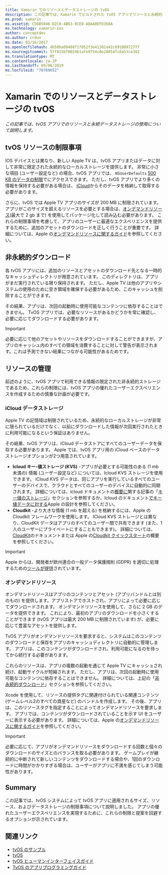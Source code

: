 ```yaml
---
title: Xamarin でのリソースとデータストレージの tvOS
description: この記事では、Xamarin でビルドされた tvOS アプリでリソースと永続的なデータストレージを操作する方法について説明します。 ICloud のデータストレージとオンデマンドリソースについて説明します。
ms.prod: xamarin
ms.assetid: C56B5046-D2C0-4B63-9CE0-ADAA0EFD368A
ms.technology: xamarin-ios
author: conceptdev
ms.author: crdun
ms.date: 03/16/2017
ms.openlocfilehash: 4b50ba09488f1f052f3e41302a42c691089727ff
ms.sourcegitcommit: 57f815bf0024b1afe9754c0e28054fc0a53ce302
ms.translationtype: MT
ms.contentlocale: ja-JP
ms.lasthandoff: 09/06/2019
ms.locfileid: "70769652"
---
```

# <a name="tvos-resources-and-data-storage-in-xamarin"></a>Xamarin でのリソースとデータストレージの tvOS

_この記事では、tvOS アプリでのリソースと永続データストレージの使用について説明します。_

<a name="tvOS-Resource-Limitations" />

## <a name="tvos-resource-limitations"></a>tvOS リソースの制限事項

IOS デバイスとは異なり、新しい Apple TV は、tvOS アプリまたはデータに対して非常に限定された永続的なローカルストレージを提供します。 非常に小さな項目 (ユーザー設定など) の場合、tvOS アプリでは、 `NSUserDefaults` [500 KB のデータの制限](https://forums.developer.apple.com/message/50696#50696)でにアクセスできます。 ただし、tvOS アプリでより多くの情報を保持する必要がある場合は、 [iCloud](#iCloud-Data-Storage)からそのデータを格納して取得する必要があります。

さらに、tvOS では Apple TV アプリのサイズが 200 MB に制限されています。 アプリがこのサイズを超えるリソースを必要とする場合は、[オンデマンドリソース](#On-Demand-Resources)(最大で 2 gb まで) を使用してパッケージ化して読み込む必要があります。 これらの制限事項を考慮して、アプリのユーザーに最適なエクスペリエンスを提供するために、追加のアセットのダウンロードを正しく行うことが重要です。 詳細については、Apple の[オンデマンドリソースに関するガイド](https://developer.apple.com/library/prerelease/tvos/documentation/FileManagement/Conceptual/On_Demand_Resources_Guide/index.html#//apple_ref/doc/uid/TP40015083)を参照してください。

<a name="Non-Persistent-Downloads" />

## <a name="non-persistent-downloads"></a>非永続的ダウンロード

各 tvOS アプリには、追加のリソースとアセットのダウンロード先となる一時的なキャッシュディレクトリが用意されています。 このディレクトリは、アプリがまだ実行されている限り保持されます。 ただし、Apple TV は他のアプリやシステムの使用のために空き領域を確保する必要があるため、このキャッシュを削除することができます。

その結果、アプリは、次回の起動時に使用可能なコンテンツに依存することはできません。 TvOS アプリでは、必要なリソースがあるかどうかを常に確認し、必要に応じてダウンロードする必要があります。

> [!IMPORTANT]
> 必要に応じて他のアセットやリソースをダウンロードすることができますが、アプリのキャッシュ内のすべての領域を消費することに対して警告が表示されます。これは予測できない結果につながる可能性があるためです。

<a name="Managing-Resources" />

## <a name="managing-resources"></a>リソースの管理

前述のように、tvOS アプリで利用できる情報の限定された非永続的ストレージであるため、これらの制限には、tvOS アプリの優れたユーザーエクスペリエンスを作成するための慎重な計画が必要です。

<a name="iCloud-Data-Storage" />

### <a name="icloud-data-storage"></a>iCloud データストレージ

Apple TV の記憶域は制限されているため、永続的なローカルストレージが非常に限られているだけでなく、以前にダウンロードした情報が次回実行されたときに利用可能になるという保証はありません。

その結果、tvOS アプリは、iCloud データストアにすべてのユーザーデータを保存する必要があります。 Apple では、tvOS アプリ用の iCloud ベースのデータストレージオプションが2つ用意されています。

- **Icloud キー-値ストレージ (KVS)** -アプリが必要とする可能性のある (1 mb 未満の) 情報 (ユーザー設定など) については、Icloud KVS ストレージを使用できます。 iCloud KVS データは、同じアプリを実行しているすべてのユーザーのデバイスで、クラウドとすべてのユーザーのデバイスに自動的に同期されます。 詳細については、icloud ドキュメントの[概要に](~/ios/data-cloud/introduction-to-icloud.md)関する記事の「[キー値のストレージ](~/ios/data-cloud/introduction-to-icloud.md)」セクションを参照するか、Icloud のドキュメント[でキー値データに対する](https://developer.apple.com/library/prerelease/tvos/documentation/General/Conceptual/iCloudDesignGuide/Chapters/DesigningForKey-ValueDataIniCloud.html#//apple_ref/doc/uid/TP40012094-CH7)Apple の設計を参照してください。
- **Cloudkit** -より大きな情報 (1 mb を超える) を格納するには、Apple の Cloudkit フレームワークを使用します。 ICloud KVS ストレージとは異なり、CloudKit データはアプリのすべてのユーザー間で共有できます (また、1人のユーザーにプライベートにすることもできます)。 詳細については、 [CloudKit](~/ios/data-cloud/intro-to-cloudkit.md)のドキュメントまたは Apple の[Cloudkit クイックスタート](https://developer.apple.com/library/prerelease/tvos/documentation/DataManagement/Conceptual/CloudKitQuickStart/Introduction/Introduction.html#//apple_ref/doc/uid/TP40014987)の概要を参照してください。

> [!IMPORTANT]
> Apple からは、開発者が欧州連合の一般データ保護規則 (GDPR) を適切に処理するための[ツールが提供](https://developer.apple.com/support/allowing-users-to-manage-data/)されています。

<a name="On-Demand-Resources" />

### <a name="on-demand-resources"></a>オンデマンドリソース

オンデマンドリソースはアプリのコンテンツとアセット (アプリバンドルとは別のもの) を提供します。アプリストアでホストされ、アプリによって必要に応じてダウンロードされます。 オンデマンドリソースを使用して、さらに 2 GB のデータを提供できます。 これにより、最初のアプリのダウンロードを小さくすることができます (tvOS アプリは最大 200 MB に制限されています) が、必要に応じて豊富なアセットを提供します。

TvOS アプリがオンデマンドリソースを要求すると、システムはこのコンテンツのダウンロードと保存をアプリのキャッシュディレクトリに自動的に管理します。 アプリは、このコンテンツがダウンロードされ、利用可能になるのを待ってから続行する必要があります。

これらのリソースは、アプリの複数の起動を通じて Apple TV にキャッシュされ続け、起動サイクルが短縮されます。 ただし、アプリは、次回の起動時に使用可能なコンテンツに依存することはできません。 詳細については、上記の「[非永続的ダウンロード](#Non-Persistent-Downloads)」セクションを参照してください。

Xcode を使用して、リソースの提供タグに関連付けられている関連コンテンツ (ゲームレベル2のすべての資産など) のバンドルを作成します。 その後、アプリは、このリソースタグを指定することによってオンデマンドリソースを要求します。 アプリでは、コンテンツがダウンロードされていることを示す UI をユーザーに表示する必要があります。 詳細については、Apple の[オンデマンドリソースに関するガイド](https://developer.apple.com/library/prerelease/tvos/documentation/FileManagement/Conceptual/On_Demand_Resources_Guide/index.html#//apple_ref/doc/uid/TP40015083)を参照してください。

> [!IMPORTANT]
> 必要に応じて、アプリがオンデマンドリソースをダウンロードする回数と個々のダウンロードのサイズとのバランスを取る必要があります。 ゲームプレイが継続的に中断されて新しいコンテンツをダウンロードする場合や、1回のダウンロードに時間がかかりすぎる場合は、ユーザーがアプリに不満を感じてしまう可能性があります。

<a name="Summary" />

## <a name="summary"></a>Summary

この記事では、tvOS システムによって tvOS アプリに適用されるサイズ、リソース、およびデータストレージの制限事項について説明しました。 アプリの優れたユーザーエクスペリエンスを実現するために、これらの制限と提案を回避するオプションが示されています。

## <a name="related-links"></a>関連リンク

- [tvOS のサンプル](https://docs.microsoft.com/samples/browse/?products=xamarin&term=Xamarin.iOS+tvOS)
- [tvOS](https://developer.apple.com/tvos/)
- [tvOS ヒューマンインターフェイスガイド](https://developer.apple.com/tvos/human-interface-guidelines/)
- [TvOS のアプリプログラミングガイド](https://developer.apple.com/library/prerelease/tvos/documentation/General/Conceptual/AppleTV_PG/)
